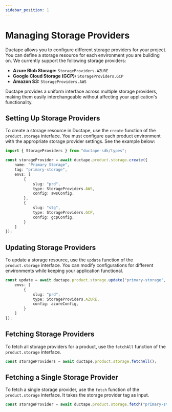 ```yaml
---
sidebar_position: 1
---
```


# Managing Storage Providers

Ductape allows you to configure different storage providers for your project. You can define a storage resource for each environment you are building on. We currently support the following storage providers:

- **Azure Blob Storage:** `StorageProviders.AZURE`
- **Google Cloud Storage (GCP):** `StorageProviders.GCP`
- **Amazon S3:** `StorageProviders.AWS`

Ductape provides a uniform interface across multiple storage providers, making them easily interchangeable without affecting your application's functionality.

## Setting Up Storage Providers

To create a storage resource in Ductape, use the `create` function of the `product.storage` interface. You must configure each product environment with the appropriate storage provider settings. See the example below:

```typescript
import { StorageProviders } from "ductape-sdk/types";

const storageProvider = await ductape.product.storage.create({
    name: "Primary Storage",
    tag: "primary-storage",
    envs: [
        {
            slug: "prd",
            type: StorageProviders.AWS,
            config: awsConfig,
        },
        {
            slug: "stg",
            type: StorageProviders.GCP,
            config: gcpConfig,
        }
    ]
});
```

## Updating Storage Providers

To update a storage resource, use the `update` function of the `product.storage` interface. You can modify configurations for different environments while keeping your application functional.

```typescript
const update = await ductape.product.storage.update("primary-storage", {
    envs: [
        {
            slug: "prd",
            type: StorageProviders.AZURE,
            config: azureConfig,
        }
    ]
});
```

## Fetching Storage Providers

To fetch all storage providers for a product, use the `fetchAll` function of the `product.storage` interface.

```typescript
const storageProviders = await ductape.product.storage.fetchAll();
```

## Fetching a Single Storage Provider

To fetch a single storage provider, use the `fetch` function of the `product.storage` interface. It takes the storage provider tag as input.

```typescript
const storageProvider = await ductape.product.storage.fetch("primary-storage");
```